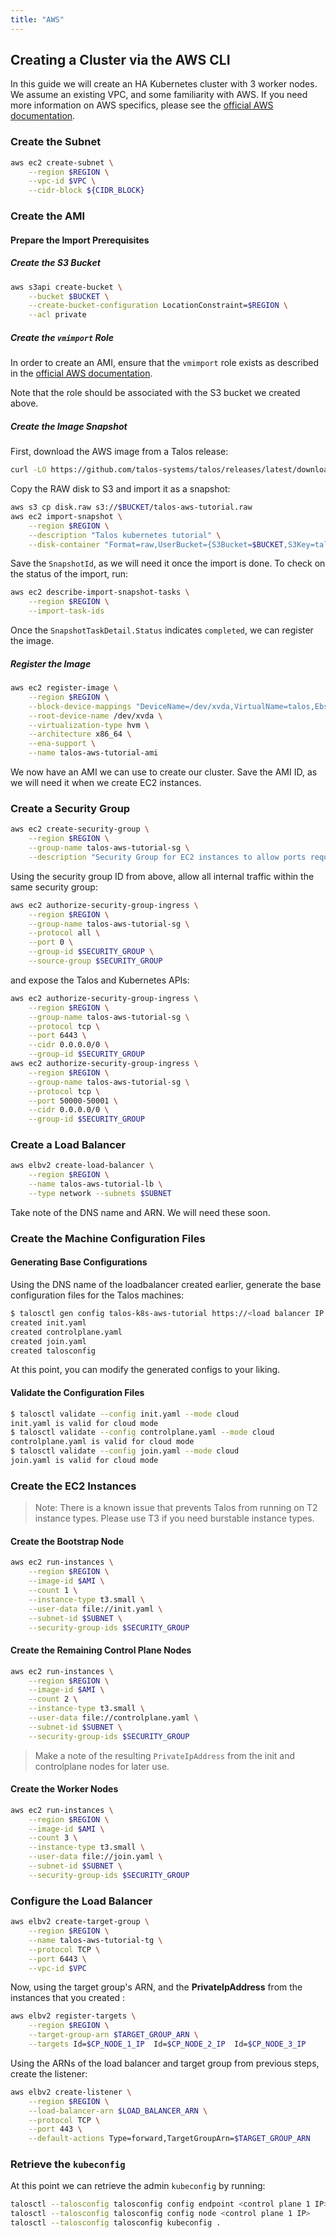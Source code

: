 ```yaml
---
title: "AWS"
---
```


## Creating a Cluster via the AWS CLI

In this guide we will create an HA Kubernetes cluster with 3 worker nodes.
We assume an existing VPC, and some familiarity with AWS.
If you need more information on AWS specifics, please see the [official AWS documentation](https://docs.aws.amazon.com).

### Create the Subnet

```bash
aws ec2 create-subnet \
    --region $REGION \
    --vpc-id $VPC \
    --cidr-block ${CIDR_BLOCK}
```

### Create the AMI

#### Prepare the Import Prerequisites

##### Create the S3 Bucket

```bash
aws s3api create-bucket \
    --bucket $BUCKET \
    --create-bucket-configuration LocationConstraint=$REGION \
    --acl private
```

##### Create the `vmimport` Role

In order to create an AMI, ensure that the `vmimport` role exists as described in the [official AWS documentation](https://docs.aws.amazon.com/vm-import/latest/userguide/vmie_prereqs.html#vmimport-role).

Note that the role should be associated with the S3 bucket we created above.

##### Create the Image Snapshot

First, download the AWS image from a Talos release:

```bash
curl -LO https://github.com/talos-systems/talos/releases/latest/download/aws-amd64.tar.gz | tar -xv
```

Copy the RAW disk to S3 and import it as a snapshot:

```bash
aws s3 cp disk.raw s3://$BUCKET/talos-aws-tutorial.raw
aws ec2 import-snapshot \
    --region $REGION \
    --description "Talos kubernetes tutorial" \
    --disk-container "Format=raw,UserBucket={S3Bucket=$BUCKET,S3Key=talos-aws-tutorial.raw}"
```

Save the `SnapshotId`, as we will need it once the import is done.
To check on the status of the import, run:

```bash
aws ec2 describe-import-snapshot-tasks \
    --region $REGION \
    --import-task-ids
```

Once the `SnapshotTaskDetail.Status` indicates `completed`, we can register the image.

##### Register the Image

```bash
aws ec2 register-image \
    --region $REGION \
    --block-device-mappings "DeviceName=/dev/xvda,VirtualName=talos,Ebs={DeleteOnTermination=true,SnapshotId=$SNAPSHOT,VolumeSize=4,VolumeType=gp2}" \
    --root-device-name /dev/xvda \
    --virtualization-type hvm \
    --architecture x86_64 \
    --ena-support \
    --name talos-aws-tutorial-ami
```

We now have an AMI we can use to create our cluster.
Save the AMI ID, as we will need it when we create EC2 instances.

### Create a Security Group

```bash
aws ec2 create-security-group \
    --region $REGION \
    --group-name talos-aws-tutorial-sg \
    --description "Security Group for EC2 instances to allow ports required by Talos"
```

Using the security group ID from above, allow all internal traffic within the same security group:

```bash
aws ec2 authorize-security-group-ingress \
    --region $REGION \
    --group-name talos-aws-tutorial-sg \
    --protocol all \
    --port 0 \
    --group-id $SECURITY_GROUP \
    --source-group $SECURITY_GROUP
```

and expose the Talos and Kubernetes APIs:

```bash
aws ec2 authorize-security-group-ingress \
    --region $REGION \
    --group-name talos-aws-tutorial-sg \
    --protocol tcp \
    --port 6443 \
    --cidr 0.0.0.0/0 \
    --group-id $SECURITY_GROUP
aws ec2 authorize-security-group-ingress \
    --region $REGION \
    --group-name talos-aws-tutorial-sg \
    --protocol tcp \
    --port 50000-50001 \
    --cidr 0.0.0.0/0 \
    --group-id $SECURITY_GROUP
```

### Create a Load Balancer

```bash
aws elbv2 create-load-balancer \
    --region $REGION \
    --name talos-aws-tutorial-lb \
    --type network --subnets $SUBNET
```

Take note of the DNS name and ARN.
We will need these soon.

### Create the Machine Configuration Files

#### Generating Base Configurations

Using the DNS name of the loadbalancer created earlier, generate the base configuration files for the Talos machines:

```bash
$ talosctl gen config talos-k8s-aws-tutorial https://<load balancer IP or DNS>:<port>
created init.yaml
created controlplane.yaml
created join.yaml
created talosconfig
```

At this point, you can modify the generated configs to your liking.

#### Validate the Configuration Files

```bash
$ talosctl validate --config init.yaml --mode cloud
init.yaml is valid for cloud mode
$ talosctl validate --config controlplane.yaml --mode cloud
controlplane.yaml is valid for cloud mode
$ talosctl validate --config join.yaml --mode cloud
join.yaml is valid for cloud mode
```

### Create the EC2 Instances

> Note: There is a known issue that prevents Talos from running on T2 instance types.
> Please use T3 if you need burstable instance types.

#### Create the Bootstrap Node

```bash
aws ec2 run-instances \
    --region $REGION \
    --image-id $AMI \
    --count 1 \
    --instance-type t3.small \
    --user-data file://init.yaml \
    --subnet-id $SUBNET \
    --security-group-ids $SECURITY_GROUP
```

#### Create the Remaining Control Plane Nodes

```bash
aws ec2 run-instances \
    --region $REGION \
    --image-id $AMI \
    --count 2 \
    --instance-type t3.small \
    --user-data file://controlplane.yaml \
    --subnet-id $SUBNET \
    --security-group-ids $SECURITY_GROUP
```

> Make a note of the resulting `PrivateIpAddress` from the init and controlplane nodes for later use.

#### Create the Worker Nodes

```bash
aws ec2 run-instances \
    --region $REGION \
    --image-id $AMI \
    --count 3 \
    --instance-type t3.small \
    --user-data file://join.yaml \
    --subnet-id $SUBNET \
    --security-group-ids $SECURITY_GROUP
```

### Configure the Load Balancer

```bash
aws elbv2 create-target-group \
    --region $REGION \
    --name talos-aws-tutorial-tg \
    --protocol TCP \
    --port 6443 \
    --vpc-id $VPC
```

Now, using the target group's ARN, and the **PrivateIpAddress** from the instances that you created :

```bash
aws elbv2 register-targets \
    --region $REGION \
    --target-group-arn $TARGET_GROUP_ARN \
    --targets Id=$CP_NODE_1_IP  Id=$CP_NODE_2_IP  Id=$CP_NODE_3_IP
```

Using the ARNs of the load balancer and target group from previous steps, create the listener:

```bash
aws elbv2 create-listener \
    --region $REGION \
    --load-balancer-arn $LOAD_BALANCER_ARN \
    --protocol TCP \
    --port 443 \
    --default-actions Type=forward,TargetGroupArn=$TARGET_GROUP_ARN
```

### Retrieve the `kubeconfig`

At this point we can retrieve the admin `kubeconfig` by running:

```bash
talosctl --talosconfig talosconfig config endpoint <control plane 1 IP>
talosctl --talosconfig talosconfig config node <control plane 1 IP>
talosctl --talosconfig talosconfig kubeconfig .
```
